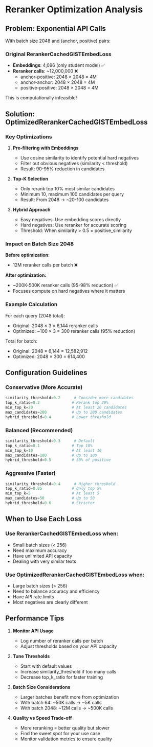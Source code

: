 # Reranker Optimization Analysis

## Problem: Exponential API Calls

With batch size 2048 and (anchor, positive) pairs:

### Original RerankerCachedGISTEmbedLoss
- **Embeddings**: 4,096 (only student model) ✅
- **Reranker calls**: ~12,000,000 ❌
  - anchor-positive: 2048 × 2048 = 4M
  - anchor-anchor: 2048 × 2048 = 4M  
  - positive-positive: 2048 × 2048 = 4M

This is computationally infeasible!

## Solution: OptimizedRerankerCachedGISTEmbedLoss

### Key Optimizations

1. **Pre-filtering with Embeddings**
   - Use cosine similarity to identify potential hard negatives
   - Filter out obvious negatives (similarity < threshold)
   - Result: 90-95% reduction in candidates

2. **Top-K Selection**
   - Only rerank top 10% most similar candidates
   - Minimum 10, maximum 100 candidates per query
   - Result: From 2048 → ~20-100 candidates

3. **Hybrid Approach**
   - Easy negatives: Use embedding scores directly
   - Hard negatives: Use reranker for accurate scoring
   - Threshold: When similarity > 0.5 × positive_similarity

### Impact on Batch Size 2048

**Before optimization:**
- 12M reranker calls per batch ❌

**After optimization:**
- ~200K-500K reranker calls (95-98% reduction) ✅
- Focuses compute on hard negatives where it matters

### Example Calculation

For each query (2048 total):
- Original: 2048 × 3 = 6,144 reranker calls
- Optimized: ~100 × 3 = 300 reranker calls (95% reduction)

Total for batch:
- Original: 2048 × 6,144 = 12,582,912
- Optimized: 2048 × 300 = 614,400

## Configuration Guidelines

### Conservative (More Accurate)
```python
similarity_threshold=0.2      # Consider more candidates
top_k_ratio=0.2              # Rerank top 20%
min_top_k=20                 # At least 20 candidates
max_candidates=200           # Up to 200 candidates
hybrid_threshold=0.4         # Lower threshold
```

### Balanced (Recommended)
```python
similarity_threshold=0.3      # Default
top_k_ratio=0.1              # Top 10%
min_top_k=10                 # At least 10
max_candidates=100           # Up to 100
hybrid_threshold=0.5         # 50% of positive
```

### Aggressive (Faster)
```python
similarity_threshold=0.4      # Higher threshold
top_k_ratio=0.05             # Only top 5%
min_top_k=5                  # At least 5
max_candidates=50            # Up to 50
hybrid_threshold=0.6         # Stricter
```

## When to Use Each Loss

### Use RerankerCachedGISTEmbedLoss when:
- Small batch sizes (< 256)
- Need maximum accuracy
- Have unlimited API capacity
- Dealing with very similar texts

### Use OptimizedRerankerCachedGISTEmbedLoss when:
- Large batch sizes (> 256)
- Need to balance accuracy and efficiency
- Have API rate limits
- Most negatives are clearly different

## Performance Tips

1. **Monitor API Usage**
   - Log number of reranker calls per batch
   - Adjust thresholds based on your API capacity

2. **Tune Thresholds**
   - Start with default values
   - Increase similarity_threshold if too many calls
   - Decrease top_k_ratio for faster training

3. **Batch Size Considerations**
   - Larger batches benefit more from optimization
   - With batch 64: ~50K calls → ~5K calls
   - With batch 2048: ~12M calls → ~500K calls

4. **Quality vs Speed Trade-off**
   - More reranking = better quality but slower
   - Find the sweet spot for your use case
   - Monitor validation metrics to ensure quality
